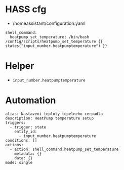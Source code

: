 # HASS cfg
* /homeassistant/configuration.yaml
```shell
shell_command:
  heatpump_set_temperature: /bin/bash /config/scripts/heatpump_set_temperature {{ states("input_number.heatpumptemperature") }}
```

# Helper
* `input_number.heatpumptemperature`

# Automation

```shell
alias: Nastaveni teploty tepelneho cerpadla
description: HeatPump temperature setup
triggers:
  - trigger: state
    entity_id:
      - input_number.heatpumptemperature
conditions: []
actions:
  - action: shell_command.heatpump_set_temperature
    metadata: {}
    data: {}
mode: single

```